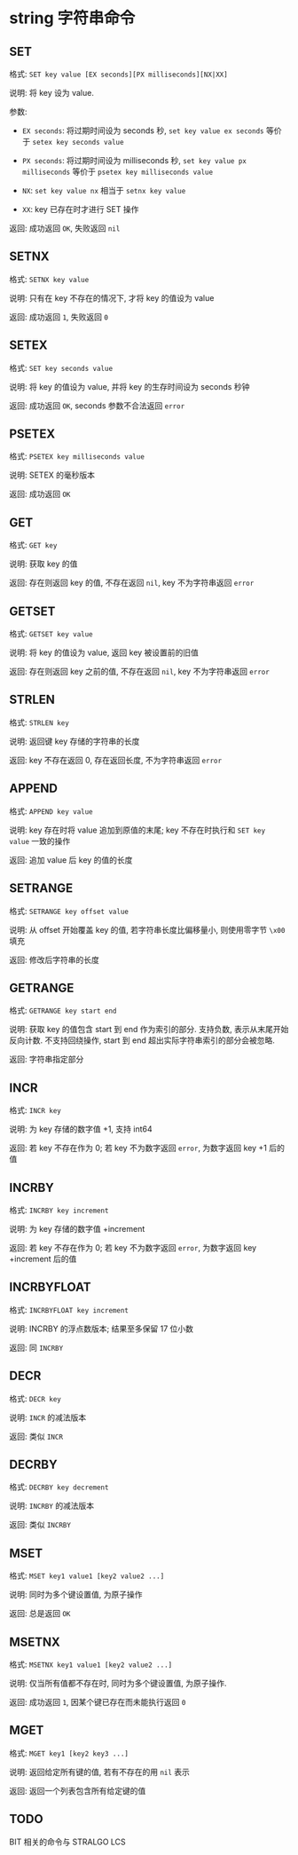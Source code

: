# string 字符串命令

## SET

格式: `SET key value [EX seconds][PX milliseconds][NX|XX]`

说明: 将 key 设为 value.

参数:
- `EX seconds`: 将过期时间设为 seconds 秒, `set key value ex seconds`
等价于 `setex key seconds value`

- `PX seconds`: 将过期时间设为 milliseconds 秒, `set key value px milliseconds`
等价于 `psetex key milliseconds value`

- `NX`: `set key value nx` 相当于 `setnx key value`

- `XX`: key 已存在时才进行 SET 操作

返回: 成功返回 `OK`, 失败返回 `nil`


## SETNX

格式: `SETNX key value`

说明: 只有在 key 不存在的情况下, 才将 key 的值设为 value

返回: 成功返回 `1`, 失败返回 `0`


## SETEX

格式: `SET key seconds value`

说明: 将 key 的值设为 value, 并将 key 的生存时间设为 seconds 秒钟

返回: 成功返回 `OK`, seconds 参数不合法返回 `error`


## PSETEX

格式: `PSETEX key milliseconds value`

说明: SETEX 的毫秒版本

返回: 成功返回 `OK`


## GET

格式: `GET key`

说明: 获取 key 的值

返回: 存在则返回 key 的值, 不存在返回 `nil`, key 不为字符串返回 `error`


## GETSET

格式: `GETSET key value`

说明: 将 key 的值设为 value, 返回 key 被设置前的旧值

返回: 存在则返回 key 之前的值, 不存在返回 `nil`, key 不为字符串返回 `error`


## STRLEN

格式: `STRLEN key`

说明: 返回键 key 存储的字符串的长度

返回: key 不存在返回 0, 存在返回长度, 不为字符串返回 `error`


## APPEND

格式: `APPEND key value`

说明: key 存在时将 value 追加到原值的末尾; key 不存在时执行和 `SET key value` 一致的操作

返回: 追加 value 后 key 的值的长度


## SETRANGE

格式: `SETRANGE key offset value`

说明: 从 offset 开始覆盖 key 的值, 若字符串长度比偏移量小, 则使用零字节 `\x00` 填充

返回: 修改后字符串的长度


## GETRANGE

格式: `GETRANGE key start end`

说明: 获取 key 的值包含 start 到 end 作为索引的部分. 支持负数, 表示从末尾开始反向计数.
不支持回绕操作, start 到 end 超出实际字符串索引的部分会被忽略.

返回: 字符串指定部分


## INCR

格式: `INCR key`

说明: 为 key 存储的数字值 +1, 支持 int64

返回: 若 key 不存在作为 0; 若 key 不为数字返回 `error`, 为数字返回 key +1 后的值


## INCRBY

格式: `INCRBY key increment`

说明: 为 key 存储的数字值 +increment

返回: 若 key 不存在作为 0; 若 key 不为数字返回 `error`, 为数字返回 key +increment 后的值


## INCRBYFLOAT

格式: `INCRBYFLOAT key increment`

说明: INCRBY 的浮点数版本; 结果至多保留 17 位小数

返回: 同 `INCRBY`


## DECR

格式: `DECR key`

说明: `INCR` 的减法版本

返回: 类似 `INCR`


## DECRBY

格式: `DECRBY key decrement`

说明: `INCRBY` 的减法版本

返回: 类似 `INCRBY`


## MSET

格式: `MSET key1 value1 [key2 value2 ...]`

说明: 同时为多个键设置值, 为原子操作

返回: 总是返回 `OK`


## MSETNX

格式: `MSETNX key1 value1 [key2 value2 ...]`

说明: 仅当所有值都不存在时, 同时为多个键设置值, 为原子操作. 

返回: 成功返回 `1`, 因某个键已存在而未能执行返回 `0`


## MGET

格式: `MGET key1 [key2 key3 ...]`

说明: 返回给定所有键的值, 若有不存在的用 `nil` 表示

返回: 返回一个列表包含所有给定键的值


## TODO

BIT 相关的命令与 STRALGO LCS

